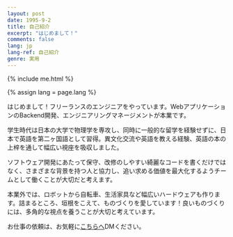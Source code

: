 ```yaml
---
layout: post
date: 1995-9-2
title: 自己紹介
excerpt: "はじめまして！"
comments: false
lang: jp
lang-ref: 自己紹介
genre: 実用
---
```

{% include me.html %}

{% assign lang = page.lang %}

<!-- <h2 class="about-header">{{page.title}}</h2> -->

はじめまして！フリーランスのエンジニアをやっています。WebアプリケーションのBackend開発、エンジニアリングマネージメントが本業です。

学生時代は日本の大学で物理学を専攻し、同時に一般的な留学を経験せずに、日本で英語を第二ヶ国語として習得。異文化交流や英語を教える経験、英語の本の上梓を通して幅広い視座を吸収しました。

ソフトウェア開発にあたって保守、改修のしやすい綺麗なコードを書くだけではなく、さまざまな背景を持つ人と協力し、追い求める価値を最大化するようチームとして働くことが大切だと考えます。

本業外では、ロボットから自転車、生活家具など幅広いハードウェアも作ります。詰まるところ、垣根をこえて、ものづくりを愛しています！良いものづくりには、多角的な視点を養うことが大切と考えています。

お仕事の依頼は、お気軽に<a href="mailto:contact@mdaisuke.net">こちらへ</a>DMください。
